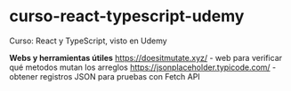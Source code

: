 # curso-react-typescript-udemy
Curso: React y TypeScript, visto en Udemy

**Webs y herramientas útiles**
https://doesitmutate.xyz/ - web para verificar qué metodos mutan los arreglos
https://jsonplaceholder.typicode.com/ - obtener registros JSON para pruebas con Fetch API